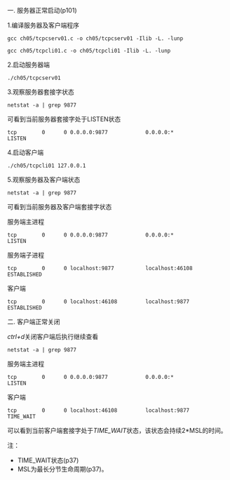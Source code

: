 
一. 服务器正常启动(p101)

1.编译服务器及客户端程序

`
gcc ch05/tcpcserv01.c -o ch05/tcpcserv01 -Ilib -L. -lunp
`

`
gcc ch05/tcpcli01.c -o ch05/tcpcli01 -Ilib -L. -lunp
`

2.启动服务器端

`
./ch05/tcpcserv01
`

3.观察服务器套接字状态

`
netstat -a | grep 9877
`

可看到当前服务器套接字处于LISTEN状态

`
tcp        0      0 0.0.0.0:9877            0.0.0.0:*               LISTEN 
`

4.启动客户端

`
./ch05/tcpcli01 127.0.0.1
`

5.观察服务器及客户端状态

`
netstat -a | grep 9877
`

可看到当前服务器及客户端套接字状态


服务端主进程

`
tcp        0      0 0.0.0.0:9877            0.0.0.0:*               LISTEN
`     

服务端子进程

`
tcp        0      0 localhost:9877          localhost:46108         ESTABLISHED
`

客户端

`
tcp        0      0 localhost:46108         localhost:9877          ESTABLISHED
`

二. 客户端正常关闭

*ctrl+d*关闭客户端后执行继续查看

`
netstat -a | grep 9877
`

服务端主进程

`
tcp        0      0 0.0.0.0:9877            0.0.0.0:*               LISTEN
`


客户端

`
tcp        0      0 localhost:46108         localhost:9877       TIME_WAIT   
`

可以看到当前客户端套接字处于*TIME_WAIT*状态，该状态会持续2*MSL的时间。

注：
- TIME_WAIT状态(p37)
- MSL为最长分节生命周期(p37)。

